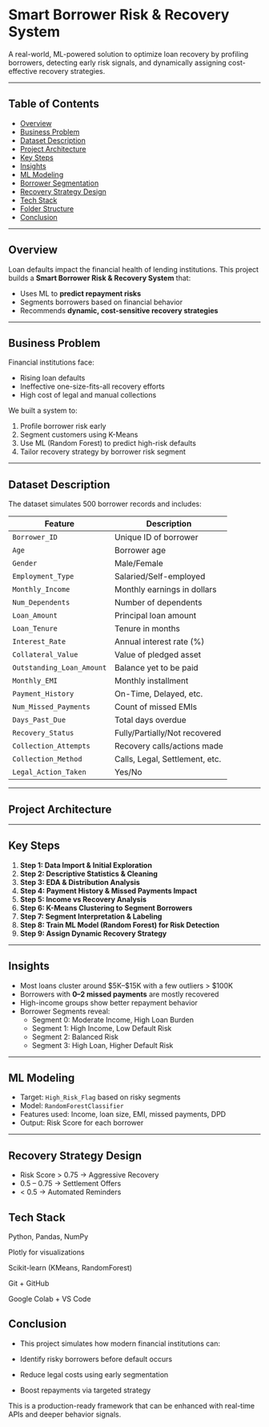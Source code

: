 # Smart Borrower Risk & Recovery System

A real-world, ML-powered solution to optimize loan recovery by profiling borrowers, detecting early risk signals, and dynamically assigning cost-effective recovery strategies.

---

##  Table of Contents

- [Overview](#overview)
- [Business Problem](#business-problem)
- [Dataset Description](#dataset-description)
- [Project Architecture](#project-architecture)
- [Key Steps](#key-steps)
- [Insights](#insights)
- [ML Modeling](#ml-modeling)
- [Borrower Segmentation](#borrower-segmentation)
- [Recovery Strategy Design](#recovery-strategy-design)
- [Tech Stack](#tech-stack)
- [Folder Structure](#folder-structure)
- [Conclusion](#conclusion)

---

## Overview

Loan defaults impact the financial health of lending institutions. This project builds a **Smart Borrower Risk & Recovery System** that:
- Uses ML to **predict repayment risks**
- Segments borrowers based on financial behavior
- Recommends **dynamic, cost-sensitive recovery strategies**

---

## Business Problem

Financial institutions face:
- Rising loan defaults
- Ineffective one-size-fits-all recovery efforts
- High cost of legal and manual collections

We built a system to:
1. Profile borrower risk early
2. Segment customers using K-Means
3. Use ML (Random Forest) to predict high-risk defaults
4. Tailor recovery strategy by borrower risk segment

---

## Dataset Description

The dataset simulates 500 borrower records and includes:

| Feature | Description |
|---------|-------------|
| `Borrower_ID` | Unique ID of borrower |
| `Age` | Borrower age |
| `Gender` | Male/Female |
| `Employment_Type` | Salaried/Self-employed |
| `Monthly_Income` | Monthly earnings in dollars |
| `Num_Dependents` | Number of dependents |
| `Loan_Amount` | Principal loan amount |
| `Loan_Tenure` | Tenure in months |
| `Interest_Rate` | Annual interest rate (%) |
| `Collateral_Value` | Value of pledged asset |
| `Outstanding_Loan_Amount` | Balance yet to be paid |
| `Monthly_EMI` | Monthly installment |
| `Payment_History` | On-Time, Delayed, etc. |
| `Num_Missed_Payments` | Count of missed EMIs |
| `Days_Past_Due` | Total days overdue |
| `Recovery_Status` | Fully/Partially/Not recovered |
| `Collection_Attempts` | Recovery calls/actions made |
| `Collection_Method` | Calls, Legal, Settlement, etc. |
| `Legal_Action_Taken` | Yes/No |

---

## Project Architecture


---

## Key Steps

1. **Step 1: Data Import & Initial Exploration**
2. **Step 2: Descriptive Statistics & Cleaning**
3. **Step 3: EDA & Distribution Analysis**
4. **Step 4: Payment History & Missed Payments Impact**
5. **Step 5: Income vs Recovery Analysis**
6. **Step 6: K-Means Clustering to Segment Borrowers**
7. **Step 7: Segment Interpretation & Labeling**
8. **Step 8: Train ML Model (Random Forest) for Risk Detection**
9. **Step 9: Assign Dynamic Recovery Strategy**

---

## Insights

- Most loans cluster around \$5K–\$15K with a few outliers > \$100K
- Borrowers with **0–2 missed payments** are mostly recovered
- High-income groups show better repayment behavior
- Borrower Segments reveal:
  - Segment 0: Moderate Income, High Loan Burden
  - Segment 1: High Income, Low Default Risk
  - Segment 2: Balanced Risk
  - Segment 3: High Loan, Higher Default Risk

---

## ML Modeling

- Target: `High_Risk_Flag` based on risky segments
- Model: `RandomForestClassifier`
- Features used: Income, loan size, EMI, missed payments, DPD
- Output: Risk Score for each borrower

---

## Recovery Strategy Design


* Risk Score > 0.75 → Aggressive Recovery
* 0.5 – 0.75       → Settlement Offers
* < 0.5            → Automated Reminders

## Tech Stack
Python, Pandas, NumPy

Plotly for visualizations

Scikit-learn (KMeans, RandomForest)

Git + GitHub

Google Colab + VS Code


## Conclusion

* This project simulates how modern financial institutions can:

* Identify risky borrowers before default occurs

* Reduce legal costs using early segmentation

* Boost repayments via targeted strategy

This is a production-ready framework that can be enhanced with real-time APIs and deeper behavior signals.


